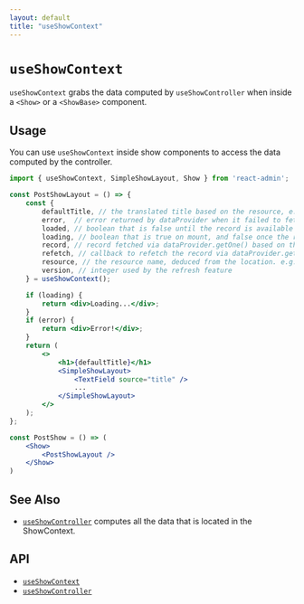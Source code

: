 ```yaml
---
layout: default
title: "useShowContext"
---
```


# `useShowContext`

`useShowContext` grabs the data computed by `useShowController` when inside a `<Show>` or a `<ShowBase>` component.

## Usage

You can use `useShowContext` inside show components to access the data computed by the controller. 

```jsx
import { useShowContext, SimpleShowLayout, Show } from 'react-admin';

const PostShowLayout = () => {
    const {
        defaultTitle, // the translated title based on the resource, e.g. 'Post #123'
        error,  // error returned by dataProvider when it failed to fetch the record. Useful if you want to adapt the view instead of just showing a notification using the `onFailure` side effect.
        loaded, // boolean that is false until the record is available
        loading, // boolean that is true on mount, and false once the record was fetched
        record, // record fetched via dataProvider.getOne() based on the id from the location
        refetch, // callback to refetch the record via dataProvider.getOne()
        resource, // the resource name, deduced from the location. e.g. 'posts'
        version, // integer used by the refresh feature
    } = useShowContext();

    if (loading) {
        return <div>Loading...</div>;
    }
    if (error) {
        return <div>Error!</div>;
    }
    return (
        <>
            <h1>{defaultTitle}</h1>
            <SimpleShowLayout>
                <TextField source="title" />
                ...
            </SimpleShowLayout>
        </>
    );
};

const PostShow = () => (
    <Show>
        <PostShowLayout />
    </Show>
)
```

## See Also

* [`useShowController`](./useShowController.md) computes all the data that is located in the ShowContext.

## API

* [`useShowContext`]
* [`useShowController`]

[`useShowContext`]: https://github.com/marmelab/react-admin/blob/master/packages/ra-core/src/controller/details/useShowContext.tsx
[`useShowController`]: https://github.com/marmelab/react-admin/blob/master/packages/ra-core/src/controller/details/useShowController.ts
